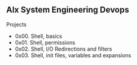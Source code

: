 ## Alx System Engineering Devops

Projects

-   0x00. Shell, basics
-   0x01. Shell, permissions
-   0x02. Shell, I/O Redirections and filters
-   0x03. Shell, init files, variables and expansions
